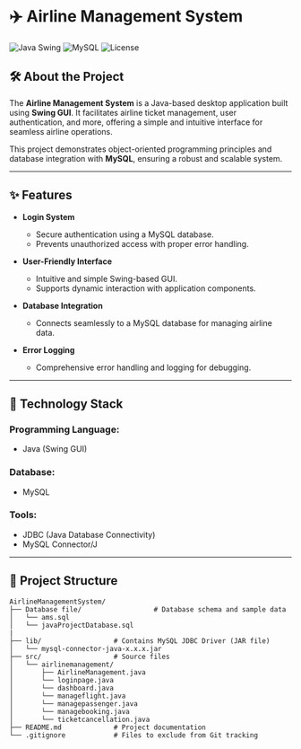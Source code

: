 # ✈️ Airline Management System  

![Java Swing](https://img.shields.io/badge/Java-Swing-blue?style=for-the-badge&logo=java)
![MySQL](https://img.shields.io/badge/Database-MySQL-blue?style=for-the-badge&logo=mysql)
![License](https://img.shields.io/badge/License-MIT-green?style=for-the-badge)

## 🛠️ About the Project  

The **Airline Management System** is a Java-based desktop application built using **Swing GUI**. It facilitates airline ticket management, user authentication, and more, offering a simple and intuitive interface for seamless airline operations.  

This project demonstrates object-oriented programming principles and database integration with **MySQL**, ensuring a robust and scalable system.

---

## ✨ Features  

- **Login System**  
  - Secure authentication using a MySQL database.  
  - Prevents unauthorized access with proper error handling.  

- **User-Friendly Interface**  
  - Intuitive and simple Swing-based GUI.  
  - Supports dynamic interaction with application components.  

- **Database Integration**  
  - Connects seamlessly to a MySQL database for managing airline data.  

- **Error Logging**  
  - Comprehensive error handling and logging for debugging.  

---

## 🚀 Technology Stack  

### Programming Language:  
- Java (Swing GUI)  

### Database:  
- MySQL  

### Tools:  
- JDBC (Java Database Connectivity)  
- MySQL Connector/J  

---

## 📂 Project Structure  

```plaintext
AirlineManagementSystem/
├── Database file/                  # Database schema and sample data
│   └── ams.sql
│   └── javaProjectDatabase.sql
|
├── lib/                  # Contains MySQL JDBC Driver (JAR file)
│   └── mysql-connector-java-x.x.x.jar
├── src/                  # Source files
│   └── airlinemanagement/
│       ├── AirlineManagement.java
│       └── loginpage.java
│       └── dashboard.java
│       └── manageflight.java
│       └── managepassenger.java
│       └── managebooking.java
│       └── ticketcancellation.java 
├── README.md             # Project documentation
└── .gitignore            # Files to exclude from Git tracking
